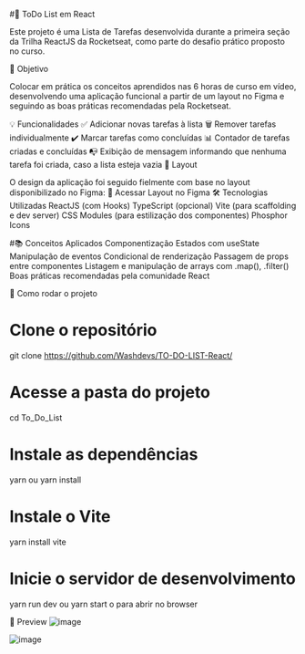 #📝 ToDo List em React

Este projeto é uma Lista de Tarefas desenvolvida durante a primeira seção da Trilha ReactJS da Rocketseat, como parte do desafio prático proposto no curso.

🎯 Objetivo

Colocar em prática os conceitos aprendidos nas 6 horas de curso em vídeo, desenvolvendo uma aplicação funcional a partir de um layout no Figma e seguindo as boas práticas recomendadas pela Rocketseat.

💡 Funcionalidades
✅ Adicionar novas tarefas à lista
🗑️ Remover tarefas individualmente
✔️ Marcar tarefas como concluídas
📊 Contador de tarefas criadas e concluídas
📭 Exibição de mensagem informando que nenhuma tarefa foi criada, caso a lista esteja vazia
📐 Layout

O design da aplicação foi seguido fielmente com base no layout disponibilizado no Figma:
🔗 Acessar Layout no Figma
🛠️ Tecnologias Utilizadas
ReactJS (com Hooks)
TypeScript (opcional)
Vite (para scaffolding e dev server)
CSS Modules (para estilização dos componentes)
Phosphor Icons

#📚 Conceitos Aplicados
Componentização
Estados com useState
Manipulação de eventos
Condicional de renderização
Passagem de props entre componentes
Listagem e manipulação de arrays com .map(), .filter()
Boas práticas recomendadas pela comunidade React

🚀 Como rodar o projeto
# Clone o repositório
git clone https://github.com/Washdevs/TO-DO-LIST-React/

# Acesse a pasta do projeto
cd To_Do_List

# Instale as dependências
yarn ou yarn install

# Instale o Vite
yarn install vite

# Inicie o servidor de desenvolvimento
yarn run dev ou yarn start
o para abrir no browser

📸 Preview
![image](https://github.com/user-attachments/assets/433fd70a-0e5d-4a43-9e41-6e3118a02184)

![image](https://github.com/user-attachments/assets/faaab470-f1fa-4d7f-99a0-eddd033621ff)

